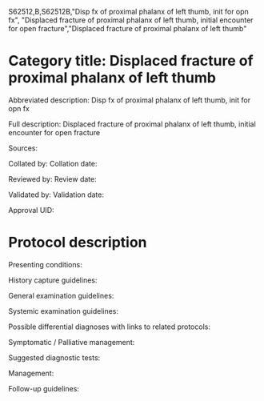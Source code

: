 S62512,B,S62512B,"Disp fx of proximal phalanx of left thumb, init for opn fx", "Displaced fracture of proximal phalanx of left thumb, initial encounter for open fracture","Displaced fracture of proximal phalanx of left thumb"
# Category title: Displaced fracture of proximal phalanx of left thumb

Abbreviated description: Disp fx of proximal phalanx of left thumb, init for opn fx

Full description: Displaced fracture of proximal phalanx of left thumb, initial encounter for open fracture

Sources:

Collated by:
Collation date:

Reviewed by:
Review date:

Validated by:
Validation date:

Approval UID:

# Protocol description

Presenting conditions:

History capture guidelines:

General examination guidelines:

Systemic examination guidelines:

Possible differential diagnoses with links to related protocols:

Symptomatic / Palliative management:

Suggested diagnostic tests:

Management:

Follow-up guidelines:
